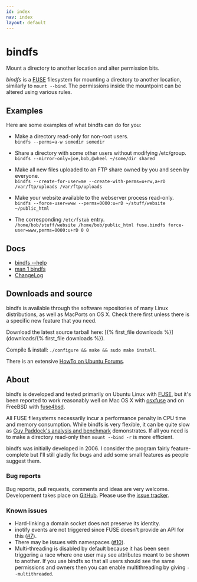 ```yaml
---
id: index
nav: index
layout: default
---
```


# bindfs

<p class="lead">
  Mount a directory to another location and alter permission bits.
</p>

*bindfs* is a [FUSE](http://fuse.sourceforge.net/) filesystem for mounting a directory to another location, similarly to `mount --bind`. The permissions inside the mountpoint can be altered using various rules.

## Examples

Here are some examples of what bindfs can do for you:

* Make a directory read-only for non-root users.<br />
  `bindfs --perms=a-w somedir somedir`

* Share a directory with some other users without modifying /etc/group.<br />
  `bindfs --mirror-only=joe,bob,@wheel ~/some/dir shared`

* Make all new files uploaded to an FTP share owned by you and seen by everyone.<br />
  `bindfs --create-for-user=me --create-with-perms=u+rw,a+rD /var/ftp/uploads /var/ftp/uploads`

* Make your website available to the webserver process read-only.<br />
  `bindfs --force-user=www --perms=0000:u=rD ~/stuff/website ~/public_html`

* The corresponding `/etc/fstab` entry.<br />
  `/home/bob/stuff/website /home/bob/public_html fuse.bindfs force-user=www,perms=0000:u+rD 0 0`

## Docs

* [<span>bindfs \-\-help</span>](docs/bindfs-help.txt)
* [man 1 bindfs](docs/bindfs.1.html)
* [ChangeLog](docs/ChangeLog.utf8.txt)

## Downloads and source

bindfs is available through the software repositories of many Linux distributions, as well as MacPorts on OS X. Check there first unless there is a specific new feature that you need.

Download the latest source tarball here: [{% first_file downloads %}](downloads/{% first_file downloads %}).

Compile & install: `./configure && make && sudo make install`.

There is an extensive [HowTo on Ubuntu Forums](http://ubuntuforums.org/showthread.php?t=1460472).

## About

bindfs is developed and tested primarily on Ubuntu Linux with [FUSE](http://fuse.sourceforge.net/), but it's been reported to work reasonably well on Mac OS X with [osxfuse](http://osxfuse.github.io/) and on FreeBSD with [fuse4bsd](http://www.freshports.org/sysutils/fusefs-kmod/).

All FUSE filesystems necessarily incur a performance penalty in CPU time and memory consumption. While bindfs is very flexible, it can be quite slow as [Guy Paddock's analysis and benchmark](http://www.redbottledesign.com/node/2495) demonstrates. If all you need is to make a directory read-only then `mount --bind -r` is more efficient.

bindfs was initially developed in 2006. I consider the program fairly feature-complete but I'll still gladly fix bugs and add some small features as people suggest them.

### Bug reports

Bug reports, pull requests, comments and ideas are very welcome. Developement takes place on [GitHub](https://github.com/mpartel/bindfs). Please use the [issue tracker](https://github.com/mpartel/bindfs/issues).

### Known issues

* Hard-linking a domain socket does not preserve its identity.
* inotify events are not triggered since FUSE doesn't provide an API for this ([#7](https://github.com/mpartel/bindfs/issues/7)).
* There may be issues with namespaces ([#10](https://github.com/mpartel/bindfs/issues/10)).
* Multi-threading is disabled by default because it has been seen triggering a race where one user may see attributes meant to be shown to another. If you use bindfs so that all users should see the same permissions and owners then you can enable multithreading by giving `--multithreaded`.
